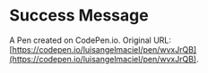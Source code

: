 # Success Message

A Pen created on CodePen.io. Original URL: [https://codepen.io/luisangelmaciel/pen/wvxJrQB](https://codepen.io/luisangelmaciel/pen/wvxJrQB).

